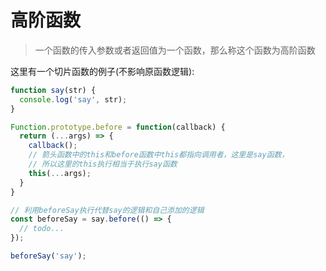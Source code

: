 # 高阶函数

> 一个函数的传入参数或者返回值为一个函数，那么称这个函数为高阶函数

这里有一个切片函数的例子(不影响原函数逻辑):

``` javascript
function say(str) {
  console.log('say', str);
}

Function.prototype.before = function(callback) {
  return (...args) => {
    callback();
    // 箭头函数中的this和before函数中this都指向调用者，这里是say函数，
    // 所以这里的this执行相当于执行say函数
    this(...args);
  }
}

// 利用beforeSay执行代替say的逻辑和自己添加的逻辑
const beforeSay = say.before(() => {
  // todo...
});

beforeSay('say');

```

